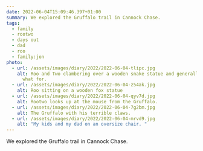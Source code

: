 ```yaml
---
date: 2022-06-04T15:09:46.397+01:00
summary: We explored the Gruffalo trail in Cannock Chase.
tags:
  - family
  - rootwo
  - days out
  - dad
  - roo
  - family:jon
photo:
  - url: /assets/images/diary/2022/2022-06-04-tlipc.jpg
    alt: Roo and Two clambering over a wooden snake statue and generally giving it
      what for.
  - url: /assets/images/diary/2022/2022-06-04-z54ak.jpg
    alt: Roo sitting on a wooden fox statue
  - url: /assets/images/diary/2022/2022-06-04-qyv7d.jpg
    alt: Rootwo looks up at the mouse from the Gruffalo.
  - url: /assets/images/diary/2022/2022-06-04-7g2bm.jpg
    alt: The Gruffalo with his terrible claws.
  - url: /assets/images/diary/2022/2022-06-04-mrvd9.jpg
    alt: "My kids and my dad on an oversize chair. "
---
```

We explored the Gruffalo trail in Cannock Chase.
